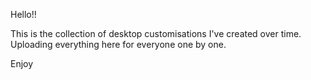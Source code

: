Hello!!

This is the collection of desktop customisations I've created over time.
Uploading everything here for everyone one by one.

Enjoy
